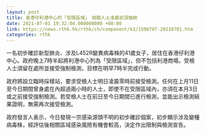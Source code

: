 ```yaml
---
layout: post
title: 香港仔利港中心列「受限區域」　相關人士凌晨前須強檢
date: 2021-07-01 19:32:04.000000000 +08:00
link: https://news.rthk.hk/rthk/ch/component/k2/1598707-20210701.htm
categories: rthk
---
```


一名初步確診新型肺炎、涉及L452R變異病毒株的41歲女子，居住在香港仔利港中心。政府晚上7時半起將利港中心列為「受限區域」，但不包括利港商場。受檢人士須留在處所並接受強制檢測，目標在明早7時半完成行動。

政府將設立臨時採樣站，要求受檢人士明日凌晨零時前接受檢測。任何在上月11日至今日期間曾身處在內超過兩小時的人士，即使不在受限區域內，亦須在本月3日或之前接受強制檢測。若受檢人士在前日至今日期間已進行檢測，並能出示檢測結果證明，無需再次接受檢測。

政府發言人表示，今日發現一宗感染源頭不明的初步確診個案，初步顯示涉及變種病毒株，經評估後相關區域感染風險有機會較高，決定作出限制與檢測宣告。
